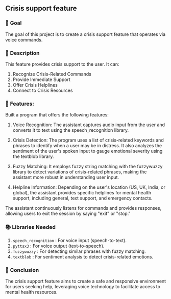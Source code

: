 ## **Crisis support feature**

### 🎯 **Goal**

The goal of this project is to create a crisis support feature that operates via voice commands.

### 🧾 **Description**

This feature provides crisis support to the user. It can:
1. Recognize Crisis-Related Commands
2. Provide Immediate Support
3. Offer Crisis Helplines
4. Connect to Crisis Resources

### 🧮 **Features:**

Built a program that offers the following features:

1. Voice Recognition:
The assistant captures audio input from the user and converts it to text using the speech_recognition library.

2. Crisis Detection:
The program uses a list of crisis-related keywords and phrases to identify when a user may be in distress. It also analyzes the sentiment of the user's spoken input to gauge emotional severity using the textblob library.
 
3. Fuzzy Matching:
It employs fuzzy string matching with the fuzzywuzzy library to detect variations of crisis-related phrases, making the assistant more robust in understanding user input.

4. Helpline Information:
Depending on the user's location (US, UK, India, or global), the assistant provides specific helplines for mental health support, including general, text support, and emergency contacts.

The assistant continuously listens for commands and provides responses, allowing users to exit the session by saying "exit" or "stop."

### 📚 **Libraries Needed**

1. `speech_recognition` : For voice input (speech-to-text).
2. `pyttsx3` : For voice output (text-to-speech).
3. `fuzzywuzzy` : For detecting similar phrases with fuzzy matching.
4. `textblob` : For sentiment analysis to detect crisis-related emotions.


### 📢 **Conclusion**

The crisis support feature aims to create a safe and responsive environment for users seeking help, leveraging voice technology to facilitate access to mental health resources.
